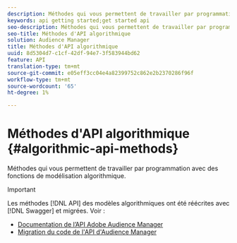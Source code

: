 ```yaml
---
description: Méthodes qui vous permettent de travailler par programmation avec des fonctions de modélisation algorithmique.
keywords: api getting started;get started api
seo-description: Méthodes qui vous permettent de travailler par programmation avec des fonctions de modélisation algorithmique.
seo-title: Méthodes d'API algorithmique
solution: Audience Manager
title: Méthodes d'API algorithmique
uuid: 8d5304d7-c1cf-42df-94e7-3f583944bd62
feature: API
translation-type: tm+mt
source-git-commit: e05eff3cc04e4a82399752c862e2b2370286f96f
workflow-type: tm+mt
source-wordcount: '65'
ht-degree: 1%

---
```



# Méthodes d&#39;API algorithmique {#algorithmic-api-methods}

Méthodes qui vous permettent de travailler par programmation avec des fonctions de modélisation algorithmique.

>[!IMPORTANT]
>
>Les méthodes [!DNL API] des modèles algorithmiques ont été réécrites avec [!DNL Swagger] et migrées. Voir :
>
>* [Documentation de l’API Adobe Audience Manager](https://bank.demdex.com/portal/swagger/index.html)
>* [Migration du code de l&#39;API d&#39;Audience Manager](../../api/api-swagger-migration.md)